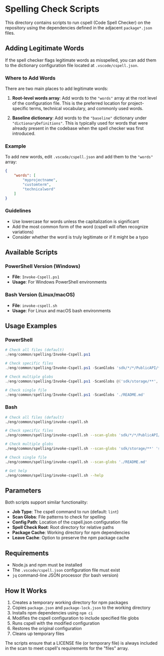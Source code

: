 # Spelling Check Scripts

This directory contains scripts to run cspell (Code Spell Checker) on the repository using the dependencies defined in the adjacent `package*.json` files.

## Adding Legitimate Words

If the spell checker flags legitimate words as misspelled, you can add them to the dictionary configuration file located at `.vscode/cspell.json`.

### Where to Add Words

There are two main places to add legitimate words:

1. **Root-level words array**: Add words to the `"words"` array at the root level of the configuration file. This is the preferred location for project-specific terms, technical vocabulary, and commonly used words.

2. **Baseline dictionary**: Add words to the `"baseline"` dictionary under `"dictionaryDefinitions"`. This is typically used for words that were already present in the codebase when the spell checker was first introduced.

### Example

To add new words, edit `.vscode/cspell.json` and add them to the `"words"` array:

```json
{
    "words": [
        "myprojectname",
        "customterm",
        "technicalword"
    ]
}
```

### Guidelines

- Use lowercase for words unless the capitalization is significant
- Add the most common form of the word (cspell will often recognize variations)
- Consider whether the word is truly legitimate or if it might be a typo

## Available Scripts

### PowerShell Version (Windows)
- **File**: `Invoke-Cspell.ps1`
- **Usage**: For Windows PowerShell environments

### Bash Version (Linux/macOS)
- **File**: `invoke-cspell.sh`
- **Usage**: For Linux and macOS bash environments

## Usage Examples

### PowerShell
```powershell
# Check all files (default)
./eng/common/spelling/Invoke-Cspell.ps1

# Check specific files
./eng/common/spelling/Invoke-Cspell.ps1 -ScanGlobs 'sdk/*/*/PublicAPI/**/*.md'

# Check multiple globs
./eng/common/spelling/Invoke-Cspell.ps1 -ScanGlobs @('sdk/storage/**', 'sdk/keyvault/**')

# Check single file
./eng/common/spelling/Invoke-Cspell.ps1 -ScanGlobs './README.md'
```

### Bash
```bash
# Check all files (default)
./eng/common/spelling/invoke-cspell.sh

# Check specific files
./eng/common/spelling/invoke-cspell.sh --scan-globs 'sdk/*/*/PublicAPI/**/*.md'

# Check multiple globs
./eng/common/spelling/invoke-cspell.sh --scan-globs 'sdk/storage/**' 'sdk/keyvault/**'

# Check single file
./eng/common/spelling/invoke-cspell.sh --scan-globs './README.md'

# Get help
./eng/common/spelling/invoke-cspell.sh --help
```

## Parameters

Both scripts support similar functionality:

- **Job Type**: The cspell command to run (default: `lint`)
- **Scan Globs**: File patterns to check for spelling
- **Config Path**: Location of the cspell.json configuration file
- **Spell Check Root**: Root directory for relative paths
- **Package Cache**: Working directory for npm dependencies
- **Leave Cache**: Option to preserve the npm package cache

## Requirements

- Node.js and npm must be installed
- The `.vscode/cspell.json` configuration file must exist
- `jq` command-line JSON processor (for bash version)

## How It Works

1. Creates a temporary working directory for npm packages
2. Copies `package.json` and `package-lock.json` to the working directory
3. Installs npm dependencies using `npm ci`
4. Modifies the cspell configuration to include specified file globs
5. Runs cspell with the modified configuration
6. Restores the original configuration
7. Cleans up temporary files

The scripts ensure that a LICENSE file (or temporary file) is always included in the scan to meet cspell's requirements for the "files" array.
